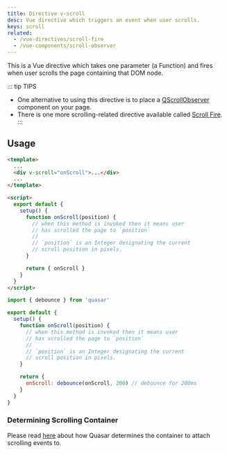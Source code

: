 ```yaml
---
title: Directive v-scroll
desc: Vue directive which triggers an event when user scrolls.
keys: scroll
related:
  - /vue-directives/scroll-fire
  - /vue-components/scroll-observer
---
```


This is a Vue directive which takes one parameter (a Function) and fires when user scrolls the page containing that DOM node.

::: tip TIPS

- One alternative to using this directive is to place a [QScrollObserver](/vue-components/scroll-observer) component on your page.
- There is one more scrolling-related directive available called [Scroll Fire](/vue-directives/scroll-fire).
  :::

<DocApi file="Scroll" />

## Usage

```html
<template>
  ...
  <div v-scroll="onScroll">...</div>
  ...
</template>

<script>
  export default {
    setup() {
      function onScroll(position) {
        // when this method is invoked then it means user
        // has scrolled the page to `position`
        //
        // `position` is an Integer designating the current
        // scroll position in pixels.
      }

      return { onScroll }
    }
  }
</script>
```

```js
import { debounce } from 'quasar'

export default {
  setup() {
    function onScroll(position) {
      // when this method is invoked then it means user
      // has scrolled the page to `position`
      //
      // `position` is an Integer designating the current
      // scroll position in pixels.
    }

    return {
      onScroll: debounce(onScroll, 200) // debounce for 200ms
    }
  }
}
```

### Determining Scrolling Container

Please read [here](/vue-components/scroll-observer#determining-scrolling-container) about how Quasar determines the container to attach scrolling events to.
